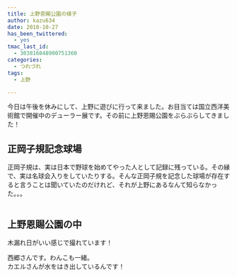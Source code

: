 ```yaml
---
title: 上野恩賜公園の様子
author: kazu634
date: 2010-10-27
has_been_twittered:
  - yes
tmac_last_id:
  - 303816848900751360
categories:
  - つれづれ
tags:
  - 上野

---
```

<div class="pp_items">
<div class="pp_item">
<p>
      今日は午後を休みにして、上野に遊びに行って来ました。お目当ては国立西洋美術館で開催中のデューラー展です。その前に上野恩賜公園をぶらぶらしてきました！
</p>
    
<h2>
<!--more-->正岡子規記念球場
</h2>
    
<p>
      正岡子規は、実は日本で野球を始めてやった人として記録に残っている。その縁で、実は名球会入りをしていたりする。そんな正岡子規を記念した球場が存在すると言うことは聞いていたのだけれど、それが上野にあるなんて知らなかった。。。
</p>
</div>
  
<div class="pp_item">
<img style="max-width: 100%;" src="http://static.pixelpipe.com/06b39c39-43cb-4b9f-ad1e-8fbf8026250a_b.jpg" alt="" />
</div>
  
<div class="pp_item">
</div>
  
<h2 class="pp_item">
    上野恩賜公園の中
</h2>
  
<p>
    木漏れ日がいい感じで撮れています！
</p>
  
<div class="pp_item">
<img style="max-width: 100%;" src="http://static.pixelpipe.com/7b517dd3-12db-4043-bc20-5905ce3f6d23_b.jpg" alt="" />
</div>
  
<div class="pp_item">
<img style="max-width: 100%;" src="http://static.pixelpipe.com/aef4580c-860b-4617-8c9e-7d10477b7dac_b.jpg" alt="" />
</div>
  
<div class="pp_item">
</div>
  
<div class="pp_item">
    西郷さんです。わんこも一緒。
</div>
  
<div class="pp_item">
</div>
  
<div class="pp_item">
<img style="max-width: 100%;" src="http://static.pixelpipe.com/bee12cbf-9191-48e8-8b54-e8db9bf26288_b.jpg" alt="" />
</div>
  
<div class="pp_item">
</div>
  
<div class="pp_item">
    カエルさんが水をはき出しているんです！
</div>
  
<div class="pp_item">
</div>
  
<div class="pp_item">
<img style="max-width: 100%;" src="http://static.pixelpipe.com/1edf1e1f-586a-4ebb-a40c-d08e8b10c1a4_b.jpg" alt="" />
</div>
</div>
